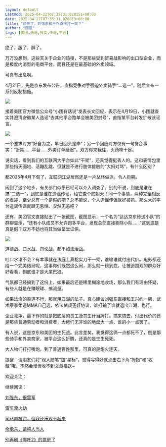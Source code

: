 ```yaml
---
layout: default
Lastmod: 2025-04-22T07:35:31.028151+00:00
date: 2025-04-22T07:35:31.028013+00:00
title: "烦死了，刘强东和王兴直接打一架？"
author: "顾意"
tags: [美团,造谣,外卖,传谣,平台]
---
```


绝了，服了，醉了。

万万没想到，这些天关于企业的热搜，不是那些受到贸易战影响的出口型企业，而是极度内消型的电商平台，而且还是在最基础的外卖领域。

可真有出息啊。

4月21日，先是京东发布公告，直指竞争对手强迫外卖骑手“二选一”，随后宣布一系列反制措施。

![](https://images.weserv.nl/?url=https%3A//mmbiz.qpic.cn/mmbiz_png/XiblibEzy3oSibUZZiaeEdWErAKEurU9ia0icCj1Ot6XvLxmSbibK0jo32jJ1wS61TXCBuqSofpzib6JrcLBPdyxn0TVBA/640%3Fwx_fmt%3Dpng%26from%3Dappmsg)

接着美团官方微信公众号“小团有话说”发表长文回应，表示在4月19日，小团就查实并澄清安徽某人造谣“去其他平台跑单会被美团封号”，直指某平台转发扩散该谣言。

![](https://images.weserv.nl/?url=https%3A//mmbiz.qpic.cn/mmbiz_png/XiblibEzy3oSibUZZiaeEdWErAKEurU9ia0icCcTG5zH2MT19F5qxbmqia93mJ1FNYRkSa3JgIWaNYRrJ6tHA07pjhTiaw/640%3Fwx_fmt%3Dpng%26from%3Dappmsg)

一个要求对方“好自为之，早日回头是岸”；另一个回应对方仅有一句符合事实：“近期……平台……外卖订单延迟”。双方你来我往，火药味十足。

说实话，看到我们的互联网大平台如此“干架”，还真觉得挺丢人的。这和表情包里那些指天画地、活蹦乱跳、但就是不进行肢体接触的“大妈对骂”，有什么区别？ 

都2025年4月下旬了，互联网江湖居然还是一片丛林做派，令人扼腕。

闹到了这个地步，有关部门似乎已经可以介入调查了。别的不说，到底是谁在搞“二选一”，到底是谁在造谣传谣，给它查个底朝天！同一个事情，两种完全相反的表述，至少总有一个是假的吧？总不能说，个人造谣传谣就好被抓，那么大的平台造谣传谣就肆无忌惮、安然无恙吧？

还有，美团官文直接贴出了一张截图，截图显示，一个名为“达达京东秒送小队”的群聊显示，“还有小队成员不允许跑多平台，发现总部直接剔除小队……”这到底是真是假？双方不妨也将其当做呈堂证供。

![](https://images.weserv.nl/?url=https%3A//mmbiz.qpic.cn/mmbiz_png/XiblibEzy3oSibUZZiaeEdWErAKEurU9ia0icC9ClCY4f5JE2bkibhKo6dVfQichDjr9j0Id5DW4E4Q5KicBSeklyVrEdibg/640%3Fwx_fmt%3Dpng%26from%3Dappmsg)

道德战、口水战、舆论战，都不如法治战。

吐口水谁不会？有本事就在法庭上真枪实刀干一架，谁输谁就付出代价。电影都还给一个完美结局呢，这事你们既然这么闹，那么就一镜到底，让被迫围观的群众好好看看，到底谁才是大尾巴狼。

气氛都已经搞到了这份上，如果最后还是稀里糊涂地收场，那么我们有理由怀疑，有些人就是在赚眼球、搞流量。

如果法治的渠道不行，那就用江湖的法子。真心建议刘强东直接和王兴约一架，武术泰拳柔道MMA自己选，依法依规签好协议，谁打输了谁就退出江湖，也行。

企业竞争，最下作的就是把底层的员工及其生计当牌打。搞来搞去，付出代价的还是那些普通劳动者和消费者，大佬们无非谁的地盘大一点、谁的小一点罢了。

有人说，这是京东和美团的生死战。此言差矣，我觉得这俩一点都死不了，倒是那些骑手和外卖商家，被平台这么折腾，还真的是生生死死。

大人物们打打嘴炮，到了普通百姓那里，可真的是炮火连天。

提醒：请朋友们将“观人随笔”加“星标”，觉得写得好就点击右下角“拇指”和“收藏”哦，不然会慢慢收不到文章推送~

  

欢迎关注：

  

继续阅读：

[刘强东，很雷军](https://mp.weixin.qq.com/s?__biz=MzkyMDM5NzU2OA==&mid=2247494142&idx=1&sn=8351de83959f8caa38a32547500cf9ca&scene=21#wechat_redirect)

[雷军渡火劫](https://mp.weixin.qq.com/s?__biz=MzkyMDM5NzU2OA==&mid=2247494122&idx=1&sn=0dd083c217e2d0f1227f2c73cb69f5a1&scene=21#wechat_redirect)

[司马南被罚，但我还乐观不起来](https://mp.weixin.qq.com/s?__biz=MzkyMDM5NzU2OA==&mid=2247494108&idx=1&sn=ad4cfb7042201b2ab7d737838489cb1f&scene=21#wechat_redirect)

[余承东，请把人当人](https://mp.weixin.qq.com/s?__biz=MzkyMDM5NzU2OA==&mid=2247494104&idx=1&sn=b5dee3e457c4837663e8fd746ec0a839&scene=21#wechat_redirect)

[别再刷《哪吒2》的票房了](https://mp.weixin.qq.com/s?__biz=MzkyMDM5NzU2OA==&mid=2247494010&idx=1&sn=f8ae926ad6c50d30afbaf2d10fb26ef6&scene=21#wechat_redirect)

